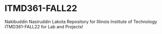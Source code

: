 # ITMD361-FALL22
Nakibuddin Nasiruddin Lakota
Repository for Illinois Institute of Technology ITMD361-FALL22 for Lab and Projects!

